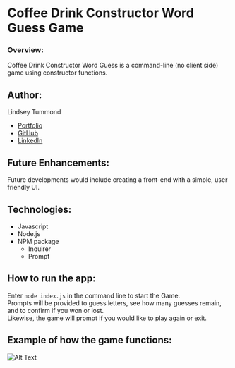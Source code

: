 # Coffee Drink Constructor Word Guess Game

### Overview: 
Coffee Drink Constructor Word Guess is a command-line (no client side) game using constructor functions.

## Author:
Lindsey Tummond
- <a href="https://lindseytummond.github.io/portfolio/" target="_blank"> Portfolio </a>
- <a href="https://github.com/lindseytummond" target="_blank"> GitHub </a>
- <a href="https://www.linkedin.com/in/lindsey-tummond-b86aa341/" target="_blank"> LinkedIn </a>

## Future Enhancements:
Future developments would include creating a front-end with a simple, user friendly UI.

## Technologies:
-	Javascript
-	Node.js
-	NPM package
    -	Inquirer
    -	Prompt

## How to run the app:

Enter `node index.js` in the command line to start the Game. <br>
Prompts will be provided to guess letters, see how many guesses remain, and to confirm if you won or lost. <br>
Likewise, the game will prompt if you would like to play again or exit.


## Example of how the game functions:
![Alt Text](https://media.giphy.com/media/YP1I99DV0ACizS42Dv/giphy.gif)
